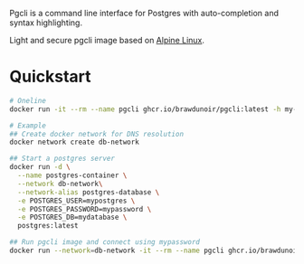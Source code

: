 Pgcli is a command line interface for Postgres with auto-completion and syntax highlighting.

Light and secure pgcli image based on [Alpine Linux](https://alpinelinux.org/).

# Quickstart

```bash
# Oneline
docker run -it --rm --name pgcli ghcr.io/brawdunoir/pgcli:latest -h my-postgres-host my-database-name my-postgres-user

# Example
## Create docker network for DNS resolution
docker network create db-network

## Start a postgres server
docker run -d \
  --name postgres-container \
  --network db-network\
  --network-alias postgres-database \
  -e POSTGRES_USER=mypostgres \
  -e POSTGRES_PASSWORD=mypassword \
  -e POSTGRES_DB=mydatabase \
  postgres:latest

## Run pgcli image and connect using mypassword
docker run --network=db-network -it --rm --name pgcli ghcr.io/brawdunoir/pgcli:latest -h postgres-database mydatabase mypostgres
```
